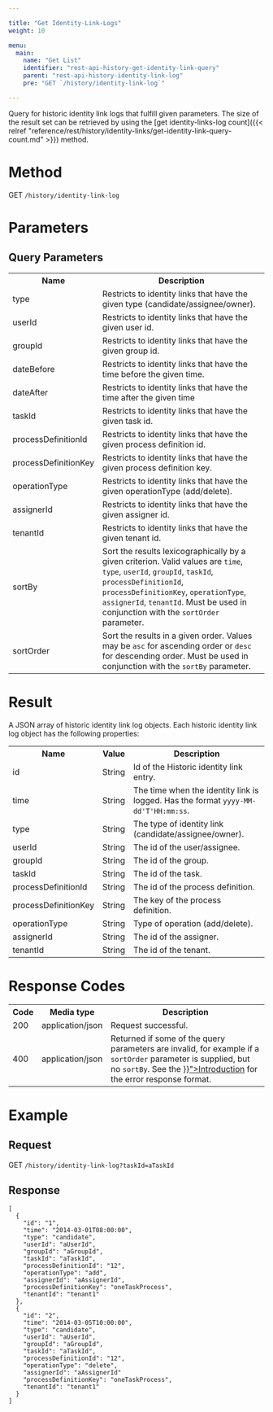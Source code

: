```yaml
---

title: "Get Identity-Link-Logs"
weight: 10

menu:
  main:
    name: "Get List"
    identifier: "rest-api-history-get-identity-link-query"
    parent: "rest-api-history-identity-link-log"
    pre: "GET `/history/identity-link-log`"

---
```



Query for historic identity link logs that fulfill given parameters.
The size of the result set can be retrieved by using the [get identity-links-log count]({{< relref "reference/rest/history/identity-links/get-identity-link-query-count.md" >}}) method.


# Method

GET `/history/identity-link-log`


# Parameters

## Query Parameters

<table class="table table-striped">
  <tr>
    <th>Name</th>
    <th>Description</th>
  </tr>
  <tr>
    <td>type</td>
    <td>Restricts to identity links that have the given type (candidate/assignee/owner).</td>
  </tr>
  <tr>
    <td>userId</td>
    <td>Restricts to identity links that have the given user id.</td>
  </tr>
  <tr>
    <td>groupId</td>
    <td>Restricts to identity links that have the given group id.</td>
  </tr>
  <tr>
    <td>dateBefore</td>
    <td>Restricts to identity links that have the time before the given time.</td>
  </tr>
  <tr>
    <td>dateAfter</td>
    <td>Restricts to identity links that have the time after the given time</td>
  </tr>
  <tr>
    <td>taskId</td>
    <td>Restricts to identity links that have the given task id.</td>
  </tr>
  <tr>
    <td>processDefinitionId</td>
    <td>Restricts to identity links that have the given process definition id.</td>
  </tr>
  <tr>
    <td>processDefinitionKey</td>
    <td>Restricts to identity links that have the given process definition key.</td>
  </tr>
  <tr>
    <td>operationType</td>
    <td>Restricts to identity links that have the given operationType (add/delete).</td>
  </tr>
  <tr>
    <td>assignerId</td>
    <td>Restricts to identity links that have the given assigner id.</td>
  </tr>
  <tr>
    <td>tenantId</td>
    <td>Restricts to identity links that have the given tenant id.</td>
  </tr>
  <tr>
    <td>sortBy</td>
    <td>Sort the results lexicographically by a given criterion. Valid values are
    <code>time</code>, <code>type</code>, <code>userId</code>, <code>groupId</code>, <code>taskId</code>, <code>processDefinitionId</code>, <code>processDefinitionKey</code>, <code>operationType</code>, <code>assignerId</code>, <code>tenantId</code>.
    Must be used in conjunction with the <code>sortOrder</code> parameter.</td>
  </tr>
  <tr>
    <td>sortOrder</td>
    <td>Sort the results in a given order. Values may be <code>asc</code> for ascending order or <code>desc</code> for descending order.
    Must be used in conjunction with the <code>sortBy</code> parameter.</td>
  </tr>
</table>


# Result

A JSON array of historic identity link log objects.
Each historic identity link log object has the following properties:

<table class="table table-striped">
  <tr>
    <th>Name</th>
    <th>Value</th>
    <th>Description</th>
  </tr>
  <tr>
    <td>id</td>
    <td>String</td>
    <td>Id of the Historic identity link entry.</td>
  </tr>
  <tr>
    <td>time</td>
    <td>String</td>
    <td>The time when the identity link is logged. Has the format <code>yyyy-MM-dd'T'HH:mm:ss</code>.</td>
  </tr>
   <tr>
    <td>type</td>
    <td>String</td>
    <td>The type of identity link (candidate/assignee/owner).</td>
  </tr>
  <tr>
    <td>userId</td>
    <td>String</td>
    <td>The id of the user/assignee.</td>
  </tr>
  <tr>
    <td>groupId</td>
    <td>String</td>
    <td>The id of the group.</td>
  </tr>
  <tr>
    <td>taskId</td>
    <td>String</td>
    <td>The id of the task.</td>
  </tr>
  <tr>
    <td>processDefinitionId</td>
    <td>String</td>
    <td>The id of the process definition.</td>
  </tr>
  <tr>
    <td>processDefinitionKey</td>
    <td>String</td>
    <td>The key of the process definition.</td>
  </tr>
  <tr>
    <td>operationType</td>
    <td>String</td>
    <td>Type of operation (add/delete).</td>
  </tr>
  <tr>
    <td>assignerId</td>
    <td>String</td>
    <td>The id of the assigner.</td>
  </tr>
  <tr>
    <td>tenantId</td>
    <td>String</td>
    <td>The id of the tenant.</td>
  </tr>
</table>


# Response Codes

<table class="table table-striped">
  <tr>
    <th>Code</th>
    <th>Media type</th>
    <th>Description</th>
  </tr>
  <tr>
    <td>200</td>
    <td>application/json</td>
    <td>Request successful.</td>
  </tr>
  <tr>
    <td>400</td>
    <td>application/json</td>
    <td>Returned if some of the query parameters are invalid, for example if a <code>sortOrder</code> parameter is supplied, but no <code>sortBy</code>. See the <a href="{{< relref "reference/rest/overview/index.md#error-handling" >}}">Introduction</a> for the error response format.</td>
  </tr>
</table>


# Example

## Request

GET <code>/history/identity-link-log?taskId=aTaskId</code>

## Response

    [
      {
	    "id": "1",
        "time": "2014-03-01T08:00:00",
        "type": "candidate",
        "userId": "aUserId",
        "groupId": "aGroupId",
        "taskId": "aTaskId",
		"processDefinitionId": "12",
        "operationType": "add",
        "assignerId": "aAssignerId",
		"processDefinitionKey": "oneTaskProcess",
		"tenantId": "tenant1"
      },
      {
	    "id": "2",
        "time": "2014-03-05T10:00:00",
        "type": "candidate",
        "userId": "aUserId",
        "groupId": "aGroupId",
        "taskId": "aTaskId",
		"processDefinitionId": "12",
        "operationType": "delete",
        "assignerId": "aAssignerId"
		"processDefinitionKey": "oneTaskProcess",
		"tenantId": "tenant1"
      }
    ]

